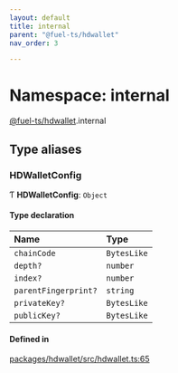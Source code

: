 ```yaml
---
layout: default
title: internal
parent: "@fuel-ts/hdwallet"
nav_order: 3

---
```


# Namespace: internal

[@fuel-ts/hdwallet](../index.md).internal

## Type aliases

### HDWalletConfig

Ƭ **HDWalletConfig**: `Object`

#### Type declaration

| Name | Type |
| :------ | :------ |
| `chainCode` | `BytesLike` |
| `depth?` | `number` |
| `index?` | `number` |
| `parentFingerprint?` | `string` |
| `privateKey?` | `BytesLike` |
| `publicKey?` | `BytesLike` |

#### Defined in

[packages/hdwallet/src/hdwallet.ts:65](https://github.com/FuelLabs/fuels-ts/blob/master/packages/hdwallet/src/hdwallet.ts#L65)
